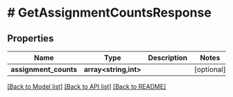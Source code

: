 # # GetAssignmentCountsResponse

## Properties

Name | Type | Description | Notes
------------ | ------------- | ------------- | -------------
**assignment_counts** | **array<string,int>** |  | [optional]

[[Back to Model list]](../../README.md#models) [[Back to API list]](../../README.md#endpoints) [[Back to README]](../../README.md)
